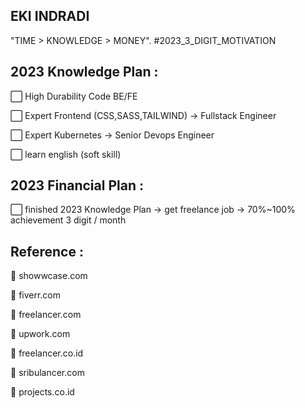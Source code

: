 ## EKI INDRADI

"TIME > KNOWLEDGE > MONEY". #2023_3_DIGIT_MOTIVATION

## 2023 Knowledge Plan :

:white_large_square: High Durability Code BE/FE

:white_large_square: Expert Frontend (CSS,SASS,TAILWIND) -> Fullstack Engineer
 
:white_large_square: Expert Kubernetes -> Senior Devops Engineer

:white_large_square: learn english (soft skill)


## 2023 Financial Plan :

:white_large_square: finished 2023 Knowledge Plan  -> get freelance job -> 70%~100% achievement 3 digit / month





## Reference : 

:link: showwcase.com

:link: fiverr.com

:link: freelancer.com

:link: upwork.com

:link: freelancer.co.id

:link: sribulancer.com

:link: projects.co.id
